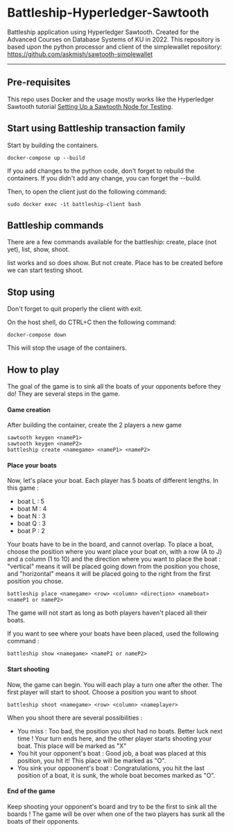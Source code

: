 # Battleship-Hyperledger-Sawtooth
Battleship application using Hyperledger Sawtooth. 
Created for the Advanced Courses on Database Systems of KU in 2022. 
This repository is based upon the python processor and client of the simplewallet repository: https://github.com/askmish/sawtooth-simplewallet 

***

## Pre-requisites 
This repo uses Docker and the usage mostly works like the Hyperledger Sawtooth tutorial [Setting Up a Sawtooth Node for Testing](https://sawtooth.hyperledger.org/docs/1.2/app_developers_guide/installing_sawtooth.html). 

## Start using Battleship transaction family 

Start by building the containers. 
```
docker-compose up --build 
```

If you add changes to the python code, don't forget to rebuild the containers. If you didn't add any change, you can forget the --build. 

Then, to open the client just do the following command: 
```
sudo docker exec -it battleship-client bash
```

## Battleship commands 

There are a few commands available for the battleship: create, place (not yet), list, show, shoot. 

list works and so does show. But not create. Place has to be created before we can start testing shoot. 

## Stop using 
Don't forget to quit properly the client with exit. 

On the host shell, do CTRL+C then the following command: 
```
docker-compose down 
``` 
This will stop the usage of the containers. 


## How to play

The goal of the game is to sink all the boats of your opponents before they do!
They are several steps in the game. 

#### Game creation 

After building the container, create the 2 players a new game 
```
sawtooth keygen <nameP1>
sawtooth keygen <nameP2>
battleship create <namegame> <nameP1> <nameP2> 
```

#### Place your boats

Now, let's place your boat. Each player has 5 boats of different lengths.
In this game : 
- boat L : 5
- boat M : 4
- boat N : 3
- boat Q : 3
- boat P : 2

Your boats have to be in the board, and cannot overlap. 
To place a boat, choose the position where you want place your boat on, with a row (A to J) and a column (1 to 10) and the direction where you want to place the boat : "vertical" means it will be placed going down from the position you chose, and "horizontal" means it will be placed going to the right from the first position you chose.
```
battleship place <namegame> <row> <column> <direction> <nameboat> <nameP1 or nameP2> 
```
The game will not start as long as both players haven't placed all their boats.

If you want to see where your boats have been placed, used the following command :
```
battleship show <namegame> <nameP1 or nameP2>
```

#### Start shooting

Now, the game can begin. You will each play a turn one after the other.
The first player will start to shoot. Choose a position you want to shoot

```
battleship shoot <namegame> <row> <column> <nameplayer>
```

When you shoot there are several possibilities : 
- You miss : Too bad, the position you shot had no boats. Better luck next time ! Your turn ends here, and the other player starts shooting your boat. This place will be marked as "X"
- You hit your opponent's boat : Good job, a boat was placed at this position, you hit it! This place will be marked as "O". 
- You sink your oppoonent's boat : Congratulations, you hit the last position of a boat, it is sunk, the whole boat becomes marked as "O".

#### End of the game
Keep shooting your opponent's board and try to be the first to sink all the boards !
The game will be over when one of the two players has sunk all the boats of their opponents.
